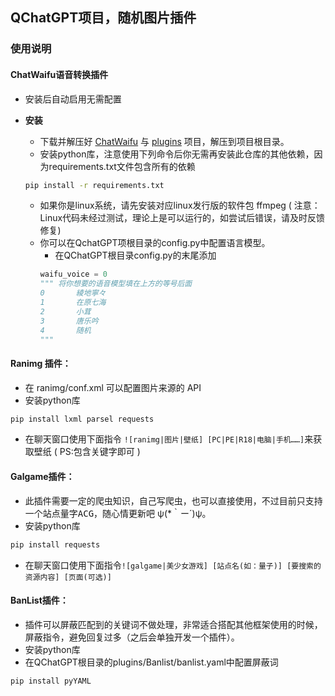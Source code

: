 ## QChatGPT项目，随机图片插件

[QChatGPT]:https://github.com/RockChinQ/QChatGPT

[ChatWaifu]:https://pan.baidu.com/s/1UuBV2x0TQ7s90he6dQ-EjA?pwd=domi

[plugins]:https:baidu.com/s

### 使用说明

#### ChatWaifu语音转换插件

* 安装后自动启用无需配置

* __安装__
    + 下载并解压好 [ChatWaifu] 与 [plugins] 项目，解压到项目根目录。
    + 安装python库，注意使用下列命令后你无需再安装此仓库的其他依赖，因为requirements.txt文件包含所有的依赖
    ```bash
    pip install -r requirements.txt
    ```
    + 如果你是linux系统，请先安装对应linux发行版的软件包 ffmpeg (
      注意：Linux代码未经过测试，理论上是可以运行的，如尝试后错误，请及时反馈修复)
    + 你可以在QchatGPT项根目录的config.py中配置语言模型。
        + 在QChatGPT根目录config.py的末尾添加
      ```python
      waifu_voice = 0
      """ 将你想要的语音模型填在上方的等号后面
      0       綾地寧々
      1       在原七海
      2       小茸
      3       唐乐吟
      4       随机
      """
      ```

#### Ranimg 插件：

* 在 ranimg/conf.xml 可以配置图片来源的 API
* 安装python库

```bash
pip install lxml parsel requests
```

* 在聊天窗口使用下面指令
  ```![ranimg|图片|壁纸] [PC|PE|R18|电脑|手机……]```来获取壁纸 ( PS:包含关键字即可 )

#### Galgame插件：

* 此插件需要一定的爬虫知识，自己写爬虫，也可以直接使用，不过目前只支持一个站点<kbd>量字ACG</kbd>，随心情更新吧 ψ(*｀ー´)ψ。
* 安装python库

```bash
pip install requests
```

* 在聊天窗口使用下面指令`![galgame|美少女游戏] [站点名(如：量子)] [要搜索的资源内容] [页面(可选)]`

#### BanList插件：

* 插件可以屏蔽匹配到的关键词不做处理，非常适合搭配其他框架使用的时候，屏蔽指令，避免回复过多（之后会单独开发一个插件）。
* 安装python库
* 在QChatGPT根目录的plugins/Banlist/banlist.yaml中配置屏蔽词

```bash
pip install pyYAML
```